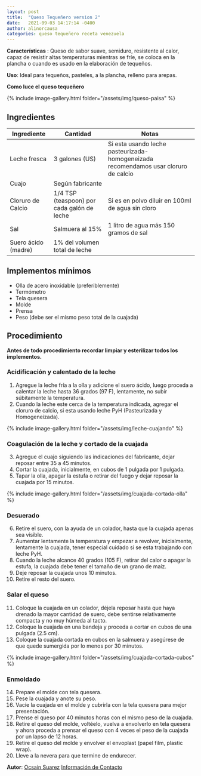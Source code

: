 ```yaml
---
layout: post
title:  "Queso Tequeñero version 2"
date:   2021-09-03 14:17:14 -0400
author: alinorcausa
categories: queso tequeñero receta venezuela
---
```


**Características** : Queso de sabor suave, semiduro, resistente al calor, capaz de resistir altas temperaturas mientras se fríe, se coloca en la plancha o cuando es usado en la elaboración de tequeños.

**Uso**: Ideal para tequeños, pasteles, a la plancha, relleno para arepas.

**Como luce el queso tequeñero**

{% include image-gallery.html folder="/assets/img/queso-paisa" %} 

## Ingredientes

Ingrediente | Cantidad | Notas
------------| ---------| -----
Leche fresca | 3 galones (US) | Si esta usando leche pasteurizada-homogeneizada recomendamos usar cloruro de calcio
Cuajo | Según fabricante |
Cloruro de Calcio | 1/4 TSP (teaspoon) por cada galón de leche | Si es en polvo diluir en 100ml de agua sin cloro
Sal | Salmuera al 15% | 1 litro de agua más 150 gramos de sal 
Suero ácido (madre) | 1% del volumen total de leche

## Implementos mínimos

- Olla de acero inoxidable (preferiblemente)
- Termómetro
- Tela quesera
- Molde
- Prensa
- Peso (debe ser el mismo peso total de la cuajada)

## Procedimiento

**Antes de todo procedimiento recordar limpiar y esterilizar todos los implementos.**

### Acidificación y calentado de la leche

1. Agregue la leche fría a la olla y adicione el suero ácido, luego proceda a calentar la leche hasta 36 grados (97 F), lentamente, no subir súbitamente la temperatura.
2. Cuando la leche este cerca de la temperatura indicada, agregar el cloruro de calcio, si esta usando leche PyH  (Pasteurizada y Homogeneizada).

{% include image-gallery.html folder="/assets/img/leche-cuajando" %} 

### Coagulación de la leche y cortado de la cuajada

3. Agregue el cuajo siguiendo las indicaciones del fabricante, dejar reposar entre 35 a 45 minutos.
4. Cortar la cuajada, inicialmente, en cubos de 1 pulgada por 1 pulgada.
5. Tapar la olla, apagar la estufa o retirar del fuego y dejar reposar la cuajada por 15 minutos.

{% include image-gallery.html folder="/assets/img/cuajada-cortada-olla" %} 

### Desuerado

6. Retire el suero, con la ayuda de un colador, hasta que la cuajada apenas sea visible.
7. Aumentar lentamente la temperatura y empezar a revolver, inicialmente, lentamente la cuajada, tener especial cuidado si se esta trabajando con leche PyH.
8. Cuando la leche alcance 40 grados (105 F), retirar del calor o apagar la estufa, la cuajada debe tener el tamaño de un grano de maíz.
9.  Deje reposar la cuajada unos 10 minutos.
10. Retire el resto del suero.

### Salar el queso

11. Coloque la cuajada en un colador, déjela reposar hasta que haya drenado la mayor cantidad de suero, debe sentirse relativamente compacta y no muy húmeda al tacto.
12. Coloque la cuajada en una bandeja y proceda a cortar en cubos de una pulgada (2.5 cm).
13. Coloque la cuajada cortada en cubos en la salmuera y asegúrese de que quede sumergida por lo menos por 30 minutos.

{% include image-gallery.html folder="/assets/img/cuajada-cortada-cubos" %} 

### Enmoldado

14. Prepare el molde con tela quesera.
15. Pese la cuajada y anote su peso.
16. Vacíe la cuajada en el molde y cubrirla con la tela quesera para mejor presentación.
17. Prense el queso por 40 minutos horas con el mismo peso de la cuajada.
18. Retire el queso del molde, voltéelo, vuelva a envolverlo en tela quesera y ahora proceda a prensar el queso con 4 veces el peso de la cuajada por un lapso de 12 horas.
19. Retire el queso del molde y envolver el envoplast (papel film, plastic wrap).
20. Lleve a la nevera para que termine de endurecer.

**Autor**: [Ocsain Suarez](https://www.instagram.com/alinorcausa/) [Información de Contacto](http://wa.link/cyft44)